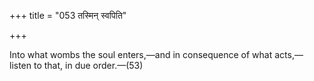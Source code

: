 +++
title = "053 तस्मिन् स्वपिति"

+++

Into what wombs the soul enters,—and in consequence of what acts,—listen to that, in due order.—(53)
